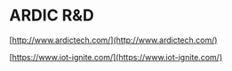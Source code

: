 # **ARDIC R&D**

[http://www.ardictech.com/](http://www.ardictech.com/)

[https://www.iot-ignite.com/](https://www.iot-ignite.com/)
